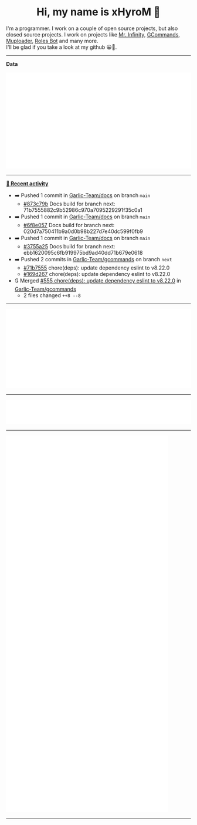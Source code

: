 <p align="center">
    <!-- <img src="https://avatars.githubusercontent.com/u/56601352" width="192" alt="hyro's pfp" /> -->
    <h1 align="center">Hi, my name is xHyroM 👋</h1>
</p>

I'm a programmer. I work on a couple of open source projects, but also closed source projects. I work on projects like [Mr. Infinity](https://discord.com/oauth2/authorize?client_id=720321585625694239&scope=bot%20applications.commands&permissions=8&redirect_uri=https://blobs.gq/imanager&prompt=consent&response_type=code), [GCommands](https://github.com/Garlic-Team/GCommands), [Muploader](https://github.com/xHyroM/Muploader), [Roles Bot](https://github.com/xHyroM/roles-bot) and many more.  
I'll be glad if you take a look at my github 😀👀.

___
**Data**

<img src="https://github.com/xHyroM/xHyroM/blob/master/.cache/base.svg">

___

**[📰 Recent activity](https://github.com/xHyroM)**
* ➡️ Pushed 1 commit in [Garlic-Team/docs](https://github.com/Garlic-Team/docs) on branch `main`
  * [#873c79b](https://github.com/Garlic-Team/docs/commit/873c79b) Docs build for branch next: 71b7555882c9b52986c970a7095229291f35c0a1
* ➡️ Pushed 1 commit in [Garlic-Team/docs](https://github.com/Garlic-Team/docs) on branch `main`
  * [#6f8e057](https://github.com/Garlic-Team/docs/commit/6f8e057) Docs build for branch next: 020d7a750411b9a0d0b98b227d7e40dc599f0fb9
* ➡️ Pushed 1 commit in [Garlic-Team/docs](https://github.com/Garlic-Team/docs) on branch `main`
  * [#3755a25](https://github.com/Garlic-Team/docs/commit/3755a25) Docs build for branch next: ebb1620095c6fb919975bd9ad40dd71b679e0618
* ➡️ Pushed 2 commits in [Garlic-Team/gcommands](https://github.com/Garlic-Team/gcommands) on branch `next`
  * [#71b7555](https://github.com/Garlic-Team/gcommands/commit/71b7555) chore(deps): update dependency eslint to v8.22.0
  * [#169d267](https://github.com/Garlic-Team/gcommands/commit/169d267) chore(deps): update dependency eslint to v8.22.0
* 🔃 Merged [#555 chore(deps): update dependency eslint to v8.22.0](https://github.com/Garlic-Team/gcommands/pull/555) in [Garlic-Team/gcommands](https://github.com/Garlic-Team/gcommands)
  * 2 files changed `++8 --8`


___

<img src="https://github.com/xHyroM/xHyroM/blob/master/.cache/isocalendar.svg">

___

<img src="https://github.com/xHyroM/xHyroM/blob/master/.cache/languages.svg">

___

<img src="https://github.com/xHyroM/xHyroM/blob/master/.cache/achievements.svg">

___
